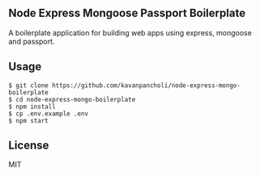## Node Express Mongoose Passport Boilerplate

A boilerplate application for building web apps using express, mongoose and passport.

## Usage

    $ git clone https://github.com/kavanpancholi/node-express-mongo-boilerplate
    $ cd node-express-mongo-boilerplate
    $ npm install
    $ cp .env.example .env
    $ npm start


## License

MIT